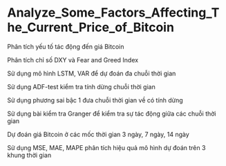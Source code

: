# Analyze_Some_Factors_Affecting_The_Current_Price_of_Bitcoin

Phân tích yếu tố tác động đến giá Bitcoin

Phân tích chỉ số DXY và Fear and Greed Index

Sử dụng mô hình LSTM, VAR để dự đoán đa chuỗi thời gian

Sử dụng ADF-test kiểm tra tính dừng chuỗi thời gian

Sử dụng phương sai bậc 1 đưa chuỗi thời gian về có tính dừng

Sử dụng bài kiểm tra Granger để kiểm tra sự tác động giữa các chuỗi thời gian

Dự đoán giá Bitcoin ở các mốc thời gian 3 ngày, 7 ngày, 14 ngày

Sử dụng MSE, MAE, MAPE phân tích hiệu quả mô hình dự đoán trên 3 khung thời gian
